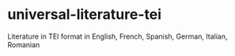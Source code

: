 # universal-literature-tei
Literature in TEI format in English, French, Spanish, German, Italian, Romanian
